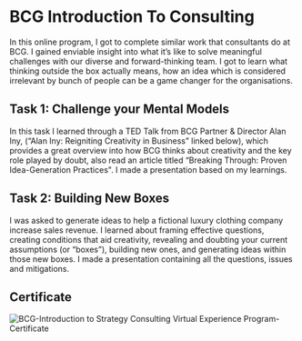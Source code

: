 # BCG Introduction To Consulting
In this online program, I got to complete similar work that consultants do at BCG. I gained enviable insight into what it’s like to solve meaningful challenges with our diverse and forward-thinking team. I got to learn what thinking outside the box actually means, how an idea which is considered irrelevant by bunch of people can be a game changer for the organisations.

## Task 1: Challenge your Mental Models

In this task I learned through a TED Talk from BCG Partner & Director Alan Iny, (“Alan Iny: Reigniting Creativity in Business” linked below), which provides a great overview into how BCG thinks about creativity and the key role played by doubt, also read an article titled “Breaking Through: Proven Idea-Generation Practices". I made a presentation based on my learnings.

## Task 2: Building New Boxes

I was asked to generate ideas to help a fictional luxury clothing company increase sales revenue. I learned about framing effective questions, creating conditions that aid creativity, revealing and doubting your current assumptions (or “boxes”), building new ones, and generating ideas within those new boxes.  I made a presentation containing all the questions, issues and mitigations.

## Certificate
![BCG-Introduction to Strategy Consulting Virtual Experience Program-Certificate](https://github.com/Deepanshu-Gond/BCG-Introduction-to-consulting/assets/77718765/b62e8489-9597-41a3-89e7-3dc958d8a3ea)

